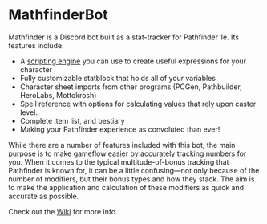 # MathfinderBot

Mathfinder is a Discord bot built as a stat-tracker for Pathfinder 1e. Its features include:

- A [scripting engine](https://github.com/Gellybean/Gellybeans) you can use to create useful expressions for your character
- Fully customizable statblock that holds all of your variables
- Character sheet imports from other programs (PCGen, Pathbuilder, HeroLabs, Mottokrosh)
- Spell reference with options for calculating values that rely upon caster level.
- Complete item list, and bestiary
- Making your Pathfinder experience as convoluted than ever!

While there are a number of features included with this bot, the main purpose is to make gameflow easier by accurately tracking numbers for you. When it comes to the typical multitude-of-bonus tracking that Pathfinder is known for, it can be a little confusing—not only because of the number of modifiers, but their bonus types and how they stack. The aim is to make the application and calculation of these modifiers as quick and accurate as possible.


Check out the [Wiki](https://github.com/Gellybean/MathfinderBot/wiki) for more info.
